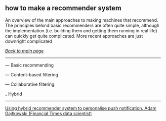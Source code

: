 ## how to make a recommender system

An overview of the main approaches to making machines that recommend. The principles behind basic recommenders
are often quite simple, although the implementation (i.e. building them and getting them running in real life) can quickly get quite complicated. More recent approaches are just downright complicated

*[Back to main page](https://aodhanlutetiae.github.io/dj_recsys/)*

---

— Basic recommending

— Content-based filtering

— Collaborative filtering

_ Hybrid

---

[Using hybrid recommender system to personalise push notification. Adam Gajtkowski (Financial Times data scientist)](https://www.youtube.com/watch?v=C5hhBpJypfI)
